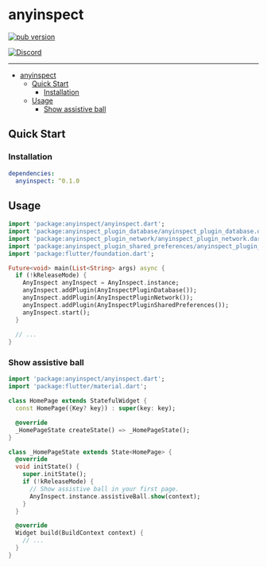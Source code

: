 # anyinspect

[![pub version][pub-image]][pub-url]

[pub-image]: https://img.shields.io/pub/v/anyinspect.svg
[pub-url]: https://pub.dev/packages/anyinspect

[![Discord](https://img.shields.io/badge/discord-%237289DA.svg?style=for-the-badge&logo=discord&logoColor=white)](https://discord.gg/uJcUXQrs)

---

<!-- START doctoc generated TOC please keep comment here to allow auto update -->
<!-- DON'T EDIT THIS SECTION, INSTEAD RE-RUN doctoc TO UPDATE -->

- [anyinspect](#anyinspect)
  - [Quick Start](#quick-start)
    - [Installation](#installation)
  - [Usage](#usage)
    - [Show assistive ball](#show-assistive-ball)

<!-- END doctoc generated TOC please keep comment here to allow auto update -->

## Quick Start

### Installation

```yaml
dependencies:
  anyinspect: ^0.1.0
```

## Usage

```dart
import 'package:anyinspect/anyinspect.dart';
import 'package:anyinspect_plugin_database/anyinspect_plugin_database.dart';
import 'package:anyinspect_plugin_network/anyinspect_plugin_network.dart';
import 'package:anyinspect_plugin_shared_preferences/anyinspect_plugin_shared_preferences.dart';
import 'package:flutter/foundation.dart';

Future<void> main(List<String> args) async {
  if (!kReleaseMode) {
    AnyInspect anyInspect = AnyInspect.instance;
    anyInspect.addPlugin(AnyInspectPluginDatabase());
    anyInspect.addPlugin(AnyInspectPluginNetwork());
    anyInspect.addPlugin(AnyInspectPluginSharedPreferences());
    anyInspect.start();
  }
  
  // ...
}
```

### Show assistive ball

```dart
import 'package:anyinspect/anyinspect.dart';
import 'package:flutter/material.dart';

class HomePage extends StatefulWidget {
  const HomePage({Key? key}) : super(key: key);

  @override
  _HomePageState createState() => _HomePageState();
}

class _HomePageState extends State<HomePage> {
  @override
  void initState() {
    super.initState();
    if (!kReleaseMode) {
      // Show assistive ball in your first page.
      AnyInspect.instance.assistiveBall.show(context);
    }
  }

  @override
  Widget build(BuildContext context) {
    // ...
  }
}
```